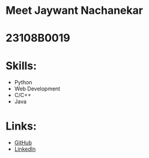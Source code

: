 # Meet Jaywant Nachanekar 
# 23108B0019

# Skills:
- Python
- Web Development
- C/C++
- Java

# Links:
- [GitHub](https://github.com/Meet3724)
- [LinkedIn](https://www.linkedin.com/in/meet-nachanekar-28841528a)